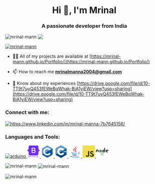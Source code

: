 <h1 align="center">Hi 👋, I'm Mrinal</h1>
<h3 align="center">A passionate developer from India</h3>
<img align="right" width="400" src="https://cdn.dribbble.com/users/1162077/screenshots/3848914/programmer.gif">

<p align="left"> <img src="https://komarev.com/ghpvc/?username=mrinal-mann&label=Profile%20views&color=0e75b6&style=flat" alt="mrinal-mann" /> </p>

<p align="left"> <a href="https://github.com/ryo-ma/github-profile-trophy"><img src="https://github-profile-trophy.vercel.app/?username=mrinal-mann" alt="mrinal-mann" /></a> </p>

- 👨‍💻 All of my projects are available at [https://mrinal-mann.github.io/Portfolio/](https://mrinal-mann.github.io/Portfolio/)

- 📫 How to reach me **mrinalmanna2004@gmail.com**

- 📄 Know about my experiences [https://drive.google.com/file/d/10-TT9t7uyQ453fEWeBqWhak-BiA1yiEW/view?usp=sharing](https://drive.google.com/file/d/10-TT9t7uyQ453fEWeBqWhak-BiA1yiEW/view?usp=sharing)

<h3 align="left">Connect with me:</h3>
<p align="left">
<a href="https://linkedin.com/in/https://www.linkedin.com/in/mrinal-manna-7b7645156/" target="blank"><img align="center" src="https://raw.githubusercontent.com/rahuldkjain/github-profile-readme-generator/master/src/images/icons/Social/linked-in-alt.svg" alt="https://www.linkedin.com/in/mrinal-manna-7b7645156/" height="30" width="40" /></a>
</p>

<h3 align="left">Languages and Tools:</h3>
<p align="left"> <a href="https://www.arduino.cc/" target="_blank" rel="noreferrer"> <img src="https://cdn.worldvectorlogo.com/logos/arduino-1.svg" alt="arduino" width="40" height="40"/> </a> <a href="https://getbootstrap.com" target="_blank" rel="noreferrer"> <img src="https://raw.githubusercontent.com/devicons/devicon/master/icons/bootstrap/bootstrap-plain-wordmark.svg" alt="bootstrap" width="40" height="40"/> </a> <a href="https://www.cprogramming.com/" target="_blank" rel="noreferrer"> <img src="https://raw.githubusercontent.com/devicons/devicon/master/icons/c/c-original.svg" alt="c" width="40" height="40"/> </a> <a href="https://www.w3schools.com/cpp/" target="_blank" rel="noreferrer"> <img src="https://raw.githubusercontent.com/devicons/devicon/master/icons/cplusplus/cplusplus-original.svg" alt="cplusplus" width="40" height="40"/> </a> <a href="https://www.java.com" target="_blank" rel="noreferrer"> <img src="https://raw.githubusercontent.com/devicons/devicon/master/icons/java/java-original.svg" alt="java" width="40" height="40"/> </a> <a href="https://developer.mozilla.org/en-US/docs/Web/JavaScript" target="_blank" rel="noreferrer"> <img src="https://raw.githubusercontent.com/devicons/devicon/master/icons/javascript/javascript-original.svg" alt="javascript" width="40" height="40"/> </a> <a href="https://nodejs.org" target="_blank" rel="noreferrer"> <img src="https://raw.githubusercontent.com/devicons/devicon/master/icons/nodejs/nodejs-original-wordmark.svg" alt="nodejs" width="40" height="40"/> </a> </p>

<p><img align="left" src="https://github-readme-stats.vercel.app/api/top-langs?username=mrinal-mann&show_icons=true&locale=en&layout=compact" alt="mrinal-mann" /></p>

<p>&nbsp;<img align="center" src="https://github-readme-stats.vercel.app/api?username=mrinal-mann&show_icons=true&locale=en" alt="mrinal-mann" /></p>

<p><img align="center" src="https://github-readme-streak-stats.herokuapp.com/?user=mrinal-mann&" alt="mrinal-mann" /></p>

